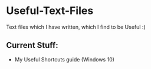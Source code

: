 # Useful-Text-Files

 Text files which I have written, which I find to be Useful :)

## Current Stuff: 

- My Useful Shortcuts guide (Windows 10)
